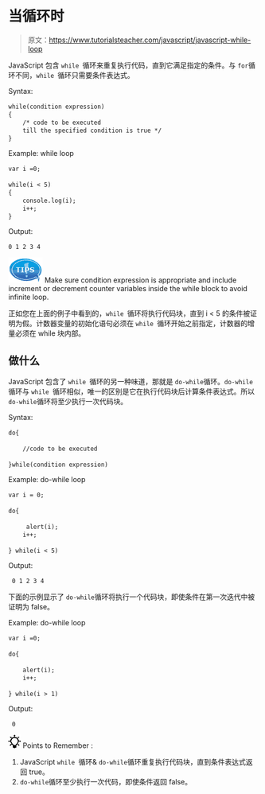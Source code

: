 # 当循环时

> 原文：<https://www.tutorialsteacher.com/javascript/javascript-while-loop>

JavaScript 包含 `while `循环来重复执行代码，直到它满足指定的条件。与 `for`循环不同，`while `循环只需要条件表达式。

Syntax:

```
while(condition expression)
{
    /* code to be executed 
    till the specified condition is true */
}

```

Example: while loop

```
var i =0;

while(i < 5)
{
    console.log(i);
    i++;
} 
```

Output:

```
0 1 2 3 4
```

![](img/751bca76a769f8ad315ebee3fdf7d98e.png) Make sure condition expression is appropriate and include increment or decrement counter variables inside the while block to avoid infinite loop.

正如您在上面的例子中看到的，`while `循环将执行代码块，直到 i < 5 的条件被证明为假。计数器变量的初始化语句必须在 `while `循环开始之前指定，计数器的增量必须在 while 块内部。

## 做什么

JavaScript 包含了 `while `循环的另一种味道，那就是 `do-while`循环。`do-while`循环与 `while `循环相似，唯一的区别是它在执行代码块后计算条件表达式。所以 `do-while`循环将至少执行一次代码块。

Syntax:

```
do{

    //code to be executed

}while(condition expression)
```

Example: do-while loop

```
var i = 0;

do{

     alert(i);
    i++;

} while(i < 5) 
```

Output:

```
 0 1 2 3 4
```

下面的示例显示了 `do-while`循环将执行一个代码块，即使条件在第一次迭代中被证明为 false。

Example: do-while loop

```
var i =0;

do{

    alert(i);
    i++;

} while(i > 1) 
```

Output:

```
 0
```

![](img/85db52f5404f0c468e1b194aa487d6a1.png)  Points to Remember :

1.  JavaScript `while `循环& `do-while`循环重复执行代码块，直到条件表达式返回 true。
2.  `do-while`循环至少执行一次代码，即使条件返回 false。
